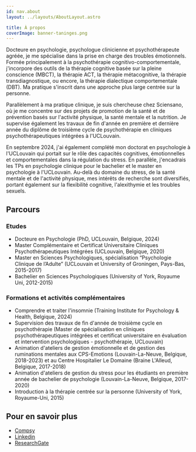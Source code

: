 ```yaml
---
id: nav.about
layout: ../layouts/AboutLayout.astro

title: À propos
coverImage: banner-taninges.png
---
```


Docteure en psychologie, psychologue clinicienne et psychothérapeute agréée, je me spécialise dans la prise en charge des troubles émotionnels. Formée principalement à la psychothérapie cognitivo-comportementale, j'incorpore des outils de la thérapie cognitive basée sur la pleine conscience (MBCT), la thérapie ACT, la thérapie métacognitive, la thérapie transdiagnostique, ou encore, la thérapie dialectique comportementale (DBT). Ma pratique s'inscrit dans une approche plus large centrée sur la personne.

Parallèlement à ma pratique clinique, je suis chercheuse chez Sciensano, où je me concentre sur des projets de promotion de la santé et de prévention basés sur l'activité physique, la santé mentale et la nutrition. Je supervise également les travaux de fin d'année en première et dernière année du diplôme de troisième cycle de psychothérapie en cliniques psychothérapeutiques intégrées à l'UCLouvain. 

En septembre 2024, j'ai également complété mon doctorat en psychologie à l'UCLouvain qui portait sur le rôle des capacités cognitives, émotionnelles et comportementales dans la régulation du stress. En parallèle, j'encadrais les TPs en psychologie clinique pour le bachelier et le master en psychologie à l'UCLouvain. Au-delà du domaine du stress, de la santé mentale et de l'activité physique, mes intérêts de recherche sont diversifiés, portant également sur la flexibilité cognitive, l'alexithymie et les troubles sexuels.


## Parcours

### Etudes

-   Docteure en Psychologie (PhD, UCLouvain, Belgique, 2024) 
-   Master Complémentaire et Certificat Universitaire Cliniques Psychothérapeutiques Intégrées (UCLouvain, Belgique, 2020)
-   Master en Sciences Psychologiques, spécialisation “Psychologie Clinique de l’Adulte” (UCLouvain et University of Groningen, Pays-Bas, 2015-2017)
-   Bachelier en Sciences Psychologiques (University of York, Royaume Uni, 2012-2015)

### Formations et activités complémentaires

-   Comprendre et traiter l'insomnie (Training Institute for Psychology & Health, Belgique, 2024)
-   Supervision des travaux de fin d'année de troisième cycle en psychothérapie (Master de spécialisation en cliniques psychothérapeutiques intégrées et certificat universitaire en évaluation et intervention psychologiques - psychothérapie, UCLouvain)
-   Animation d'ateliers de gestion émotionnelle et de gestion des ruminations mentales aux CPS-Emotions (Louvain-La-Neuve, Belgique, 2018-2023) et au Centre Hospitalier Le Domaine (Braine L'Alleud, Belgique, 2017-2018)
-   Animation d'ateliers de gestion du stress pour les étudiants en première année de bachelier de psychologie (Louvain-La-Neuve, Belgique, 2017-2020)
-   Introduction à la thérapie centrée sur la personne (University of York, Royaume-Uni, 2015)

## Pour en savoir plus

<ul>
    <li><a href="https://www.compsy.be/psychologist/10845" target="_blank">Compsy</a></li>
    <li><a href="https://www.linkedin.com/in/elisembgrimm/" target="_blank">Linkedin</a></li>
    <li><a href="https://www.researchgate.net/profile/Elise-Grimm-2/research" target="_blank">ResearchGate</a></li>
</ul>
